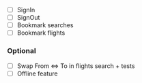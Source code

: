 - [ ] SignIn
- [ ] SignOut
- [ ] Bookmark searches
- [ ] Bookmark flights

### Optional

- [ ] Swap From <=> To in flights search + tests
- [ ] Offline feature
